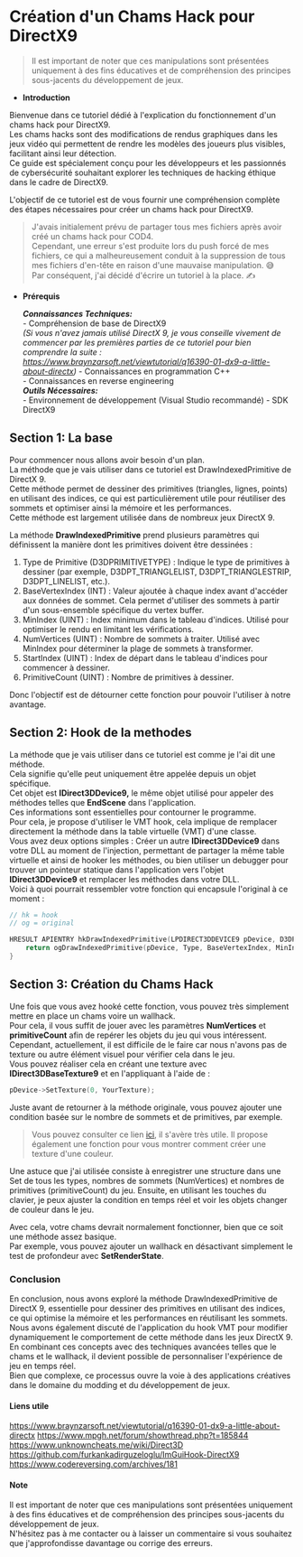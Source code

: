 # Création d'un Chams Hack pour DirectX9  
> Il est important de noter que ces manipulations sont présentées uniquement à des fins éducatives et de compréhension des principes sous-jacents du développement de jeux.
* **Introduction**

Bienvenue dans ce tutoriel dédié à l'explication du fonctionnement d'un chams hack pour DirectX9.  
Les chams hacks sont des modifications de rendus graphiques dans les jeux vidéo qui permettent de rendre les modèles des joueurs plus visibles, facilitant ainsi leur détection.  
Ce guide est spécialement conçu pour les développeurs et les passionnés de cybersécurité souhaitant explorer les techniques de hacking éthique dans le cadre de DirectX9.  

L'objectif de ce tutoriel est de vous fournir une compréhension complète des étapes nécessaires pour créer un chams hack pour DirectX9.  

> J'avais initialement prévu de partager tous mes fichiers après avoir créé un chams hack pour COD4.  
> Cependant, une erreur s'est produite lors du push forcé de mes fichiers, ce qui a malheureusement conduit à la suppression de tous mes fichiers d'en-tête en raison d'une mauvaise manipulation. 😅  
> Par conséquent, j'ai décidé d'écrire un tutoriel à la place. ✍️   

* **Prérequis**

    ***Connaissances Techniques:***  
        - Compréhension de base de DirectX9  
        *(Si vous n'avez jamais utilisé DirectX 9, je vous conseille vivement de commencer par les premières parties de ce tutoriel pour bien comprendre la suite  : https://www.braynzarsoft.net/viewtutorial/q16390-01-dx9-a-little-about-directx)*
        - Connaissances en programmation C++  
        - Connaissances en reverse engineering  
    ***Outils Nécessaires:***  
        - Environnement de développement (Visual Studio recommandé)
        - SDK DirectX9

## Section 1: La base
Pour commencer nous allons avoir besoin d'un plan.  
La méthode que je vais utiliser dans ce tutoriel est DrawIndexedPrimitive de DirectX 9.   
Cette méthode permet de dessiner des primitives (triangles, lignes, points) en utilisant des indices, ce qui est particulièrement utile pour réutiliser des sommets et optimiser ainsi la mémoire et les performances.   
Cette méthode est largement utilisée dans de nombreux jeux DirectX 9.   

La méthode **DrawIndexedPrimitive** prend plusieurs paramètres qui définissent la manière dont les primitives doivent être dessinées :

1. Type de Primitive (D3DPRIMITIVETYPE) : Indique le type de primitives à dessiner (par exemple, D3DPT_TRIANGLELIST, D3DPT_TRIANGLESTRIP, D3DPT_LINELIST, etc.).
2. BaseVertexIndex (INT) : Valeur ajoutée à chaque index avant d'accéder aux données de sommet. Cela permet d'utiliser des sommets à partir d'un sous-ensemble spécifique du vertex buffer.
3. MinIndex (UINT) : Index minimum dans le tableau d'indices. Utilisé pour optimiser le rendu en limitant les vérifications.
4. NumVertices (UINT) : Nombre de sommets à traiter. Utilisé avec MinIndex pour déterminer la plage de sommets à transformer.
5. StartIndex (UINT) : Index de départ dans le tableau d'indices pour commencer à dessiner.
6. PrimitiveCount (UINT) : Nombre de primitives à dessiner.

Donc l'objectif est de détourner cette fonction pour pouvoir l'utiliser à notre avantage.

## Section 2: Hook de la methodes
La méthode que je vais utiliser dans ce tutoriel est comme je l'ai dit une méthode.  
Cela signifie qu'elle peut uniquement être appelée depuis un objet spécifique.   
Cet objet est **IDirect3DDevice9,** le même objet utilisé pour appeler des méthodes telles que **EndScene** dans l'application.  
Ces informations sont essentielles pour contourner le programme.  
Pour cela, je propose d'utiliser le VMT hook, cela implique de remplacer directement la méthode dans la table virtuelle (VMT) d'une classe.  
Vous avez deux options simples : Créer un autre **IDirect3DDevice9** dans votre DLL au moment de l'injection, permettant de partager la même table virtuelle et ainsi de hooker les méthodes, ou bien utiliser un debugger pour trouver un pointeur statique dans l'application vers l'objet **IDirect3DDevice9** et remplacer les méthodes dans votre DLL.  
Voici à quoi pourrait ressembler votre fonction qui encapsule l'original à ce moment :
```cpp
// hk = hook
// og = original

HRESULT APIENTRY hkDrawIndexedPrimitive(LPDIRECT3DDEVICE9 pDevice, D3DPRIMITIVETYPE Type, INT BaseVertexIndex, UINT MinIndex, UINT NumVertices, UINT startIndex, UINT primitiveCount){
    return ogDrawIndexedPrimitive(pDevice, Type, BaseVertexIndex, MinIndex, NumVertices, startIndex, primitiveCount);
}
```

## Section 3: Création du Chams Hack
Une fois que vous avez hooké cette fonction, vous pouvez très simplement mettre en place un chams voire un wallhack.  
Pour cela, il vous suffit de jouer avec les paramètres **NumVertices** et **primitiveCount** afin de repérer les objets du jeu qui vous intéressent.  
Cependant, actuellement, il est difficile de le faire car nous n'avons pas de texture ou autre élément visuel pour vérifier cela dans le jeu.  
Vous pouvez réaliser cela en créant une texture avec **IDirect3DBaseTexture9** et en l'appliquant à l'aide de :
```cpp
pDevice->SetTexture(0, YourTexture);

```
Juste avant de retourner à la méthode originale, vous pouvez ajouter une condition basée sur le nombre de sommets et de primitives, par exemple.
> Vous pouvez consulter ce lien [ici](https://www.mpgh.net/forum/showthread.php?t=185844), il s'avère très utile. Il propose également une fonction pour vous montrer comment créer une texture d'une couleur.

Une astuce que j'ai utilisée consiste à enregistrer une structure dans une Set de tous les types, nombres de sommets (NumVertices) et nombres de primitives (primitiveCount) du jeu. Ensuite, en utilisant les touches du clavier, je peux ajuster la condition en temps réel et voir les objets changer de couleur dans le jeu.

Avec cela, votre chams devrait normalement fonctionner, bien que ce soit une méthode assez basique.  
Par exemple, vous pouvez ajouter un wallhack en désactivant simplement le test de profondeur avec **SetRenderState**.

### Conclusion
En conclusion, nous avons exploré la méthode DrawIndexedPrimitive de DirectX 9, essentielle pour dessiner des primitives en utilisant des indices, ce qui optimise la mémoire et les performances en réutilisant les sommets.  
Nous avons également discuté de l'application du hook VMT pour modifier dynamiquement le comportement de cette méthode dans les jeux DirectX 9.  
En combinant ces concepts avec des techniques avancées telles que le chams et le wallhack, il devient possible de personnaliser l'expérience de jeu en temps réel.  
Bien que complexe, ce processus ouvre la voie à des applications créatives dans le domaine du modding et du développement de jeux.

#### Liens utile
https://www.braynzarsoft.net/viewtutorial/q16390-01-dx9-a-little-about-directx
https://www.mpgh.net/forum/showthread.php?t=185844
https://www.unknowncheats.me/wiki/Direct3D
https://github.com/furkankadirguzeloglu/ImGuiHook-DirectX9
https://www.codereversing.com/archives/181

#### Note
Il est important de noter que ces manipulations sont présentées uniquement à des fins éducatives et de compréhension des principes sous-jacents du développement de jeux.  
N'hésitez pas à me contacter ou à laisser un commentaire si vous souhaitez que j'approfondisse davantage ou corrige des erreurs.
